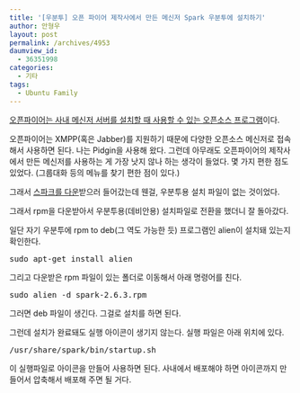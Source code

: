 ```yaml
---
title: '[우분투] 오픈 파이어 제작사에서 만든 메신저 Spark 우분투에 설치하기'
author: 안형우
layout: post
permalink: /archives/4953
daumview_id:
  - 36351998
categories:
  - 기타
tags:
  - Ubuntu Family
---
```

[오픈파이어는 사내 메신저 서버를 설치할 때 사용할 수 있는 오픈소스 프로그램][1]이다.

오픈파이어는 XMPP(혹은 Jabber)를 지원하기 때문에 다양한 오픈소스 메신저로 접속해서 사용하면 된다. 나는 Pidgin을 사용해 왔다. 그런데 아무래도 오픈파이어의 제작사에서 만든 메신저를 사용하는 게 가장 낫지 않나 하는 생각이 들었다. 몇 가지 편한 점도 있었다. (그룹대화 등의 메뉴를 찾기 편한 점이 있다.)

그래서 [스파크를 다운][2]받으러 들어갔는데 웬걸, 우분투용 설치 파일이 없는 것이었다.

그래서 rpm을 다운받아서 우분투용(데비안용) 설치파일로 전환을 했더니 잘 돌아갔다.

일단 자기 우분투에 rpm to deb(그 역도 가능한 듯) 프로그램인 alien이 설치돼 있는지 확인한다.

<pre>sudo apt-get install alien</pre>

그리고 다운받은 rpm 파일이 있는 폴더로 이동해서 아래 명령어를 친다.

<pre>sudo alien -d spark-2.6.3.rpm</pre>

그러면 deb 파일이 생긴다. 그걸로 설치를 하면 된다.

그런데 설치가 완료돼도 실행 아이콘이 생기지 않는다. 실행 파일은 아래 위치에 있다.

<pre>/usr/share/spark/bin/startup.sh</pre>

이 실행파일로 아이콘을 만들어 사용하면 된다. 사내에서 배포해야 하면 아이콘까지 만들어서 압축해서 배포해 주면 될 거다.

 [1]: https://mytory.net/archives/212 "오픈소스 (사내)메신저 서버 구축, 오픈 파이어(openfire) 설치방법과 세팅(리눅스 기준)"
 [2]: http://www.igniterealtime.org/downloads/index.jsp